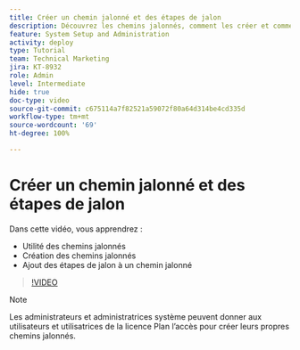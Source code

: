 ```yaml
---
title: Créer un chemin jalonné et des étapes de jalon
description: Découvrez les chemins jalonnés, comment les créer et comment ajouter des étapes de jalon.
feature: System Setup and Administration
activity: deploy
type: Tutorial
team: Technical Marketing
jira: KT-8932
role: Admin
level: Intermediate
hide: true
doc-type: video
source-git-commit: c675114a7f82521a59072f80a64d314be4cd335d
workflow-type: tm+mt
source-wordcount: '69'
ht-degree: 100%

---
```


# Créer un chemin jalonné et des étapes de jalon

Dans cette vidéo, vous apprendrez :

* Utilité des chemins jalonnés
* Création des chemins jalonnés
* Ajout des étapes de jalon à un chemin jalonné

>[!VIDEO](https://video.tv.adobe.com/v/335204/?quality=12&learn=on)

>[!NOTE]
>
>Les administrateurs et administratrices système peuvent donner aux utilisateurs et utilisatrices de la licence Plan l’accès pour créer leurs propres chemins jalonnés.
